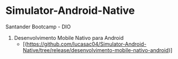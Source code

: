 # Simulator-Android-Native
Santander Bootcamp - DIO
1. Desenvolvimento Mobile Nativo para Android
    - [(https://github.com/lucasac04/Simulator-Android-Native/tree/release/desenvolvimento-mobile-nativo-android)]
